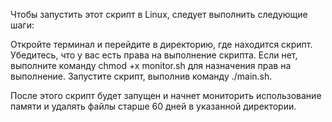 Чтобы запустить этот скрипт в Linux, следует выполнить следующие шаги:

Откройте терминал и перейдите в директорию, где находится скрипт.
Убедитесь, что у вас есть права на выполнение скрипта. Если нет, выполните команду chmod +x monitor.sh для назначения прав на выполнение.
Запустите скрипт, выполнив команду ./main.sh.

После этого скрипт будет запущен и начнет мониторить использование памяти и удалять файлы старше 60 дней в указанной директории.
